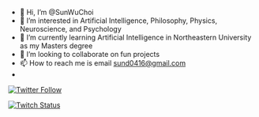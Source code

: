 - 👋 Hi, I’m @SunWuChoi
- 👀 I’m interested in Artificial Intelligence, Philosophy, Physics, Neuroscience, and Psychology
- 🌱 I’m currently learning Artificial Intelligence in Northeastern University as my Masters degree
- 💞️ I’m looking to collaborate on fun projects
- 📫 How to reach me is email sund0416@gmail.com
- 

[![Twitter Follow](https://img.shields.io/twitter/follow/Sund0416?style=social)](https://twitter.com/Sund0416)

[![Twitch Status](https://img.shields.io/twitch/status/SunWuChoi?style=social)](https://www.twitch.tv/sunwuchoi)
